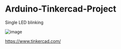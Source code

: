 # Arduino-Tinkercad-Project
Single LED blinking


![image](https://github.com/user-attachments/assets/d74cdf2c-a490-41a2-9161-095f115c4a48)

https://www.tinkercad.com/
